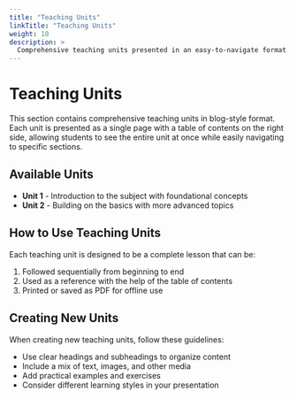 ```yaml
---
title: "Teaching Units"
linkTitle: "Teaching Units"
weight: 10
description: >
  Comprehensive teaching units presented in an easy-to-navigate format.
---
```


# Teaching Units

This section contains comprehensive teaching units in blog-style format. Each unit is presented as a single page with a table of contents on the right side, allowing students to see the entire unit at once while easily navigating to specific sections.

## Available Units

* **Unit 1** - Introduction to the subject with foundational concepts
* **Unit 2** - Building on the basics with more advanced topics

## How to Use Teaching Units

Each teaching unit is designed to be a complete lesson that can be:

1. Followed sequentially from beginning to end
2. Used as a reference with the help of the table of contents
3. Printed or saved as PDF for offline use

## Creating New Units

When creating new teaching units, follow these guidelines:

* Use clear headings and subheadings to organize content
* Include a mix of text, images, and other media
* Add practical examples and exercises
* Consider different learning styles in your presentation

